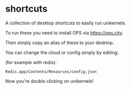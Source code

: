 # shortcuts
A collection of desktop shortcuts to easily run unikernels.

To run these you need to install OPS via https://ops.city.

Then simply copy an alias of these to your desktop.

You can change the cloud or config simply by editing:

(for example with redis):
```
Redis.app/Contents/Resources/config.json
```

Now you're double clicking on unikernels!
